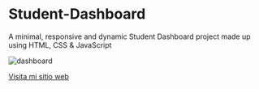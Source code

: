 # Student-Dashboard
A minimal, responsive and dynamic Student Dashboard project made up using HTML, CSS & JavaScript

![dashboard](https://user-images.githubusercontent.com/63731449/205628267-fdb8f7e9-f8df-42a4-b0f0-ef81c2e1c577.png)

[Visita mi sitio web](https://enzomenchise2525.github.io/Perfil_Student/)

